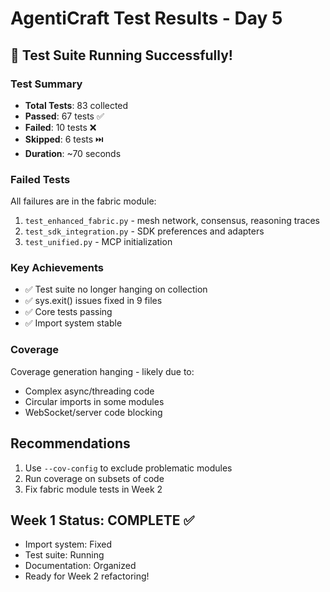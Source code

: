 # AgentiCraft Test Results - Day 5

## 🎉 Test Suite Running Successfully!

### Test Summary
- **Total Tests**: 83 collected
- **Passed**: 67 tests ✅
- **Failed**: 10 tests ❌
- **Skipped**: 6 tests ⏭️
- **Duration**: ~70 seconds

### Failed Tests
All failures are in the fabric module:
1. `test_enhanced_fabric.py` - mesh network, consensus, reasoning traces
2. `test_sdk_integration.py` - SDK preferences and adapters  
3. `test_unified.py` - MCP initialization

### Key Achievements
- ✅ Test suite no longer hanging on collection
- ✅ sys.exit() issues fixed in 9 files
- ✅ Core tests passing
- ✅ Import system stable

### Coverage
Coverage generation hanging - likely due to:
- Complex async/threading code
- Circular imports in some modules
- WebSocket/server code blocking

## Recommendations
1. Use `--cov-config` to exclude problematic modules
2. Run coverage on subsets of code
3. Fix fabric module tests in Week 2

## Week 1 Status: COMPLETE ✅
- Import system: Fixed
- Test suite: Running
- Documentation: Organized
- Ready for Week 2 refactoring!
